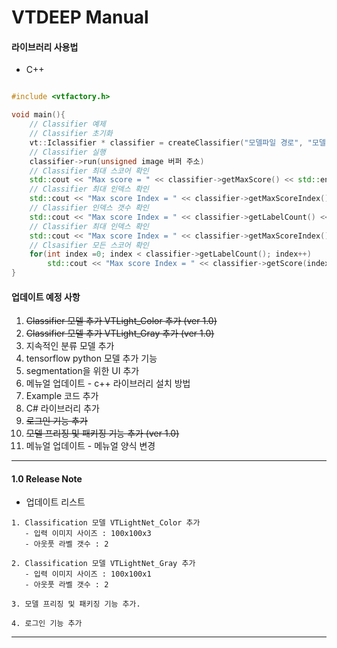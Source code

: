 
# VTDEEP Manual


#### 라이브러리 사용법

* C++  


```cpp

#include <vtfactory.h>

void main(){
    // Classifier 예제
    // Classifier 초기화
    vt::Iclassifier * classifier = createClassifier("모델파일 경로", "모델  정보 파일");
    // Classifier 실행
    classifier->run(unsigned image 버퍼 주소)
    // Classifier 최대 스코어 확인
    std::cout << "Max score = " << classifier->getMaxScore() << std::endl;
    // Classifier 최대 인덱스 확인
    std::cout << "Max score Index = " << classifier->getMaxScoreIndex() << std::endl;
    // Classifier 인덱스 갯수 확인
    std::cout << "Max score Index = " << classifier->getLabelCount() << std::endl;
    // Classifier 최대 인덱스 확인
    std::cout << "Max score Index = " << classifier->getMaxScoreIndex() << std::endl;
    // Clsasifier 모든 스코어 확인
    for(int index =0; index < classifier->getLabelCount(); index++)
        std::cout << "Max score Index = " << classifier->getScore(index) << std::endl;
}


```

#### 업데이트 예정 사항

 1. ~~Classifier 모델 추가 VTLight_Color 추가 (ver 1.0)~~
 2. ~~Classifier 모델 추가 VTLight_Gray 추가 (ver 1.0)~~
 3. 지속적인 분류 모델 추가
 4. tensorflow python 모델 추가 기능
 5. segmentation을 위한 UI 추가
 6. 메뉴얼 업데이트 - c++ 라이브러리 설치 방법 
 7. Example 코드 추가 
 8. C# 라이브러리 추가
 9. ~~로그인 기능 추가~~
 10. ~~모델 프리징 및 패키징 기능 추가 (ver 1.0)~~
 11. 메뉴얼 업데이트 - 메뉴얼 양식 변경

---
#### 1.0 Release Note

* 업데이트 리스트  

```
1. Classification 모델 VTLightNet_Color 추가 
   - 입력 이미지 사이즈 : 100x100x3
   - 아웃풋 라벨 갯수 : 2
   
2. Classification 모델 VTLightNet_Gray 추가 
   - 입력 이미지 사이즈 : 100x100x1
   - 아웃풋 라벨 갯수 : 2
  
3. 모델 프리징 및 패키징 기능 추가.

4. 로그인 기능 추가 

```
---